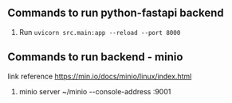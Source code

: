 ## Commands to run python-fastapi backend
1. Run `uvicorn src.main:app --reload --port 8000`

## Commands to run backend - minio

link reference https://min.io/docs/minio/linux/index.html 
1. minio server ~/minio --console-address :9001

